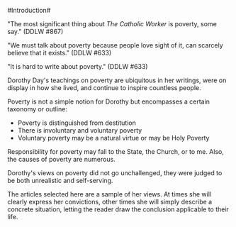 #Introduction#

"The most significant thing about *The Catholic Worker*  is poverty, some say." (DDLW #867)

"We must talk about poverty because people love sight of it, can scarcely believe that it exists." (DDLW #633)

"It is hard to write about poverty." (DDLW #633)

Dorothy Day's teachings on poverty are ubiquitous in her writings, were on display in how she lived, and continue to inspire countless people.

Poverty is not a simple notion for Dorothy but encompasses a certain taxonomy  or outline:

*	Poverty is distinguished from destitution
*	There is involuntary and voluntary poverty
*	Voluntary  poverty may be a natural virtue or may be Holy Poverty

Responsibility for poverty may fall to the State, the Church, or to me. Also, the causes of poverty are numerous.

Dorothy's views on poverty did not go unchallenged, they were judged to be both unrealistic and self-serving.

The articles selected here are a sample of  her views. At times she will clearly express her convictions, other times she will simply describe a concrete situation, letting the reader draw the conclusion applicable to their life.







